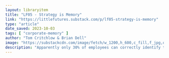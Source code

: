 ```yaml
---
layout: libraryitem
title: "LF05 - Strategy is Memory"
link: "https://littlefutures.substack.com/p/lf05-strategy-is-memory"
type: "article"
date_saved: 2023-10-03
tags: [ "corporate-memory" ]
author: "Tom Critchlow & Brian Dell"
image: "https://substackcdn.com/image/fetch/w_1200,h_600,c_fill,f_jpg,q_auto:good,fl_progressive:steep,g_auto/https%3A%2F%2Fbucketeer-e05bbc84-baa3-437e-9518-adb32be77984.s3.amazonaws.com%2Fpublic%2Fimages%2F39196ba4-e6ee-4aa2-8e7d-9d0625685441_764x694.png"
description: "Apparently only 30% of employees can correctly identify their company’s strategy (source). To bastardize a William Gibson quote:"
---
```


